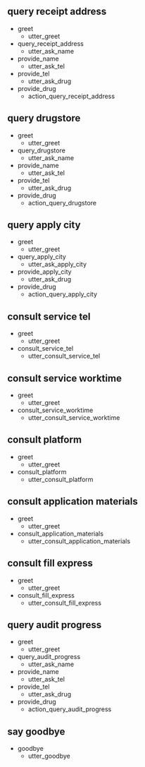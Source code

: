 ## query receipt address
* greet
  - utter_greet
* query_receipt_address
  - utter_ask_name
* provide_name
  - utter_ask_tel
* provide_tel
  - utter_ask_drug
* provide_drug
  - action_query_receipt_address

## query drugstore
* greet
  - utter_greet
* query_drugstore
  - utter_ask_name
* provide_name
  - utter_ask_tel
* provide_tel
  - utter_ask_drug
* provide_drug
  - action_query_drugstore

## query apply city
* greet
  - utter_greet
* query_apply_city
  - utter_ask_apply_city
* provide_apply_city
  - utter_ask_drug
* provide_drug
  - action_query_apply_city

## consult service tel
* greet
  - utter_greet
* consult_service_tel
  - utter_consult_service_tel

## consult service worktime
* greet
  - utter_greet
* consult_service_worktime
  - utter_consult_service_worktime

## consult platform
* greet
  - utter_greet
* consult_platform
  - utter_consult_platform

## consult application materials
* greet
  - utter_greet
* consult_application_materials
  - utter_consult_application_materials

## consult fill express
* greet
  - utter_greet
* consult_fill_express
  - utter_consult_fill_express


## query audit progress
* greet
  - utter_greet
* query_audit_progress
  - utter_ask_name
* provide_name
  - utter_ask_tel
* provide_tel
  - utter_ask_drug
* provide_drug
  - action_query_audit_progress

## say goodbye
* goodbye
  - utter_goodbye
